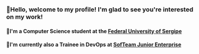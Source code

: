 ### 👋Hello, welcome to my profile! I'm glad to see you're interested on my work!

#### 👾I'm a Computer Science student at the [Federal University of Sergipe](http://www.ufs.br/) 

#### 👾I'm currently also a Trainee in DevOps at [SofTeam Junior Enterprise](https://softeam.com.br/) 

<!--
**ChaoticSoda/ChaoticSoda** is a ✨ _special_ ✨ repository because its `README.md` (this file) appears on your GitHub profile.

Here are some ideas to get you started:

- 🔭 I’m currently working on ...
- 🌱 I’m currently learning ...
- 👯 I’m looking to collaborate on ...
- 🤔 I’m looking for help with ...
- 💬 Ask me about ...
- 📫 How to reach me: ...
- 😄 Pronouns: ...
- ⚡ Fun fact: ...
-->
